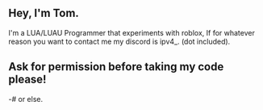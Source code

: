 ## Hey, I'm Tom.

I'm a LUA/LUAU Programmer that experiments with roblox, If for whatever reason you want to contact me my discord is ipv4_. (dot included).

## Ask for permission before taking my code please! 
-# or else.
